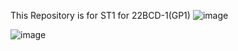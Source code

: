 This Repository is for ST1 for 22BCD-1(GP1)
![image](https://github.com/kamaljitsingh76/22CSH-293-Group1-ST/assets/27603378/aca0c70c-6b8d-4bc0-994d-419621d08149)

![image](https://github.com/kamaljitsingh76/22CSH-293-Group1-ST/assets/27603378/a6b21a54-0c23-4413-9b89-962d7802f1a6)

